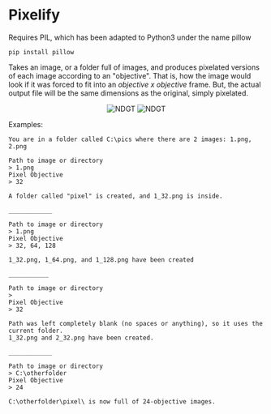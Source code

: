 Pixelify
========

Requires PIL, which has been adapted to Python3 under the name pillow

    pip install pillow

Takes an image, or a folder full of images, and produces pixelated versions of each image according to an "objective". That is, how the image would look if it was forced to fit into an *objective x objective* frame. But, the actual output file will be the same dimensions as the original, simply pixelated.

<p align="center">
  <img src="https://raw.githubusercontent.com/voussoir/else/master/Pixelify/examples/NeilDeGrasseTyson.png?raw=true" alt="NDGT"/>
  <img src="https://raw.githubusercontent.com/voussoir/else/master/Pixelify/examples/pixel/NeilDeGrasseTyson_32.png?raw=true" alt="NDGT"/>
</p>

Examples:

    You are in a folder called C:\pics where there are 2 images: 1.png, 2.png

    Path to image or directory
	> 1.png
	Pixel Objective
	> 32

	A folder called "pixel" is created, and 1_32.png is inside.

	____________

	Path to image or directory
	> 1.png
	Pixel Objective
	> 32, 64, 128

	1_32.png, 1_64.png, and 1_128.png have been created

	___________

	Path to image or directory
	> 
	Pixel Objective
	> 32

	Path was left completely blank (no spaces or anything), so it uses the current folder.
	1_32.png and 2_32.png have been created. 

	____________

	Path to image or directory
	> C:\otherfolder
	Pixel Objective
	> 24

	C:\otherfolder\pixel\ is now full of 24-objective images.
